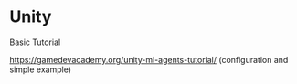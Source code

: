 # Unity

Basic Tutorial

https://gamedevacademy.org/unity-ml-agents-tutorial/ (configuration and simple example)
